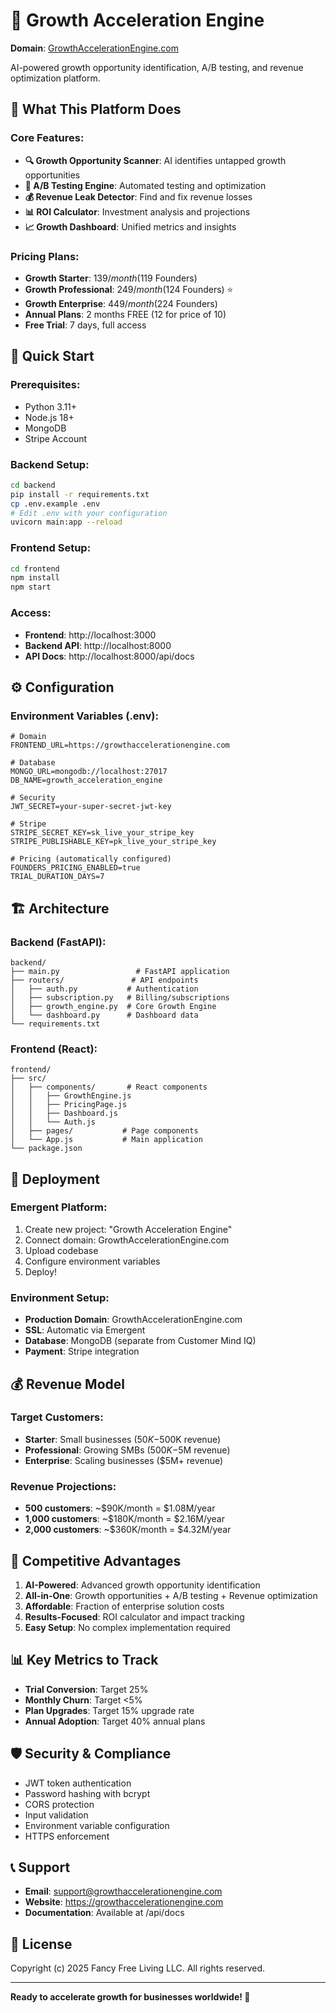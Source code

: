 # 🚀 Growth Acceleration Engine

**Domain**: [GrowthAccelerationEngine.com](https://growthaccelerationengine.com)

AI-powered growth opportunity identification, A/B testing, and revenue optimization platform.

## 🎯 What This Platform Does

### **Core Features:**
- **🔍 Growth Opportunity Scanner**: AI identifies untapped growth opportunities
- **🧪 A/B Testing Engine**: Automated testing and optimization
- **💰 Revenue Leak Detector**: Find and fix revenue losses
- **📊 ROI Calculator**: Investment analysis and projections
- **📈 Growth Dashboard**: Unified metrics and insights

### **Pricing Plans:**
- **Growth Starter**: $139/month ($119 Founders)
- **Growth Professional**: $249/month ($124 Founders) ⭐
- **Growth Enterprise**: $449/month ($224 Founders)
- **Annual Plans**: 2 months FREE (12 for price of 10)
- **Free Trial**: 7 days, full access

## 🚀 Quick Start

### **Prerequisites:**
- Python 3.11+
- Node.js 18+
- MongoDB
- Stripe Account

### **Backend Setup:**
```bash
cd backend
pip install -r requirements.txt
cp .env.example .env
# Edit .env with your configuration
uvicorn main:app --reload
```

### **Frontend Setup:**
```bash
cd frontend
npm install
npm start
```

### **Access:**
- **Frontend**: http://localhost:3000
- **Backend API**: http://localhost:8000
- **API Docs**: http://localhost:8000/api/docs

## ⚙️ Configuration

### **Environment Variables (.env):**
```env
# Domain
FRONTEND_URL=https://growthaccelerationengine.com

# Database
MONGO_URL=mongodb://localhost:27017
DB_NAME=growth_acceleration_engine

# Security
JWT_SECRET=your-super-secret-jwt-key

# Stripe
STRIPE_SECRET_KEY=sk_live_your_stripe_key
STRIPE_PUBLISHABLE_KEY=pk_live_your_stripe_key

# Pricing (automatically configured)
FOUNDERS_PRICING_ENABLED=true
TRIAL_DURATION_DAYS=7
```

## 🏗️ Architecture

### **Backend (FastAPI):**
```
backend/
├── main.py                 # FastAPI application
├── routers/               # API endpoints
│   ├── auth.py           # Authentication
│   ├── subscription.py   # Billing/subscriptions
│   ├── growth_engine.py  # Core Growth Engine
│   └── dashboard.py      # Dashboard data
└── requirements.txt
```

### **Frontend (React):**
```
frontend/
├── src/
│   ├── components/       # React components
│   │   ├── GrowthEngine.js
│   │   ├── PricingPage.js
│   │   ├── Dashboard.js
│   │   └── Auth.js
│   ├── pages/           # Page components
│   └── App.js           # Main application
└── package.json
```

## 🚀 Deployment

### **Emergent Platform:**
1. Create new project: "Growth Acceleration Engine"
2. Connect domain: GrowthAccelerationEngine.com
3. Upload codebase
4. Configure environment variables
5. Deploy!

### **Environment Setup:**
- **Production Domain**: GrowthAccelerationEngine.com
- **SSL**: Automatic via Emergent
- **Database**: MongoDB (separate from Customer Mind IQ)
- **Payment**: Stripe integration

## 💰 Revenue Model

### **Target Customers:**
- **Starter**: Small businesses ($50K-$500K revenue)
- **Professional**: Growing SMBs ($500K-$5M revenue)
- **Enterprise**: Scaling businesses ($5M+ revenue)

### **Revenue Projections:**
- **500 customers**: ~$90K/month = $1.08M/year
- **1,000 customers**: ~$180K/month = $2.16M/year
- **2,000 customers**: ~$360K/month = $4.32M/year

## 🎯 Competitive Advantages

1. **AI-Powered**: Advanced growth opportunity identification
2. **All-in-One**: Growth opportunities + A/B testing + Revenue optimization
3. **Affordable**: Fraction of enterprise solution costs
4. **Results-Focused**: ROI calculator and impact tracking
5. **Easy Setup**: No complex implementation required

## 📊 Key Metrics to Track

- **Trial Conversion**: Target 25%
- **Monthly Churn**: Target <5%
- **Plan Upgrades**: Target 15% upgrade rate
- **Annual Adoption**: Target 40% annual plans

## 🛡️ Security & Compliance

- JWT token authentication
- Password hashing with bcrypt
- CORS protection
- Input validation
- Environment variable configuration
- HTTPS enforcement

## 📞 Support

- **Email**: support@growthaccelerationengine.com
- **Website**: https://growthaccelerationengine.com
- **Documentation**: Available at /api/docs

## 📄 License

Copyright (c) 2025 Fancy Free Living LLC. All rights reserved.

---

**Ready to accelerate growth for businesses worldwide! 🚀**